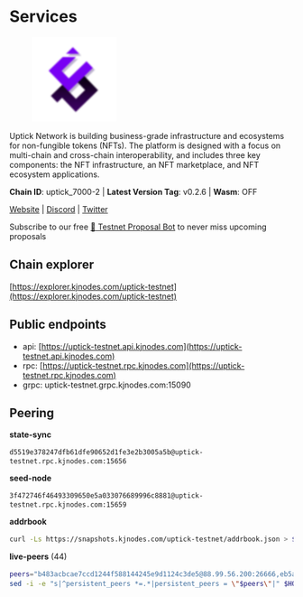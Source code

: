 # Services

<figure><img src="https://raw.githubusercontent.com/kj89/cosmos-images/main/logos/uptick.png" width="150" alt=""><figcaption></figcaption></figure>

Uptick Network is building business-grade infrastructure and  ecosystems for non-fungible tokens (NFTs). The platform is  designed with a focus on multi-chain and cross-chain interoperability,  and includes three key components: the NFT infrastructure, an NFT  marketplace, and NFT ecosystem applications.

**Chain ID**: uptick_7000-2 | **Latest Version Tag**: v0.2.6 | **Wasm**: OFF

[Website](https://uptick.network) | [Discord](https://discord.gg/UzeHS7fu5H) | [Twitter](https://twitter.com/uptickproject)



Subscribe to our free [🤖 Testnet Proposal Bot](https://t.me/kjnodes_testnet_proposal_bot) to never miss upcoming proposals


## Chain explorer
[https://explorer.kjnodes.com/uptick-testnet](https://explorer.kjnodes.com/uptick-testnet)

## Public endpoints

* api: [https://uptick-testnet.api.kjnodes.com](https://uptick-testnet.api.kjnodes.com)
* rpc: [https://uptick-testnet.rpc.kjnodes.com](https://uptick-testnet.rpc.kjnodes.com)
* grpc: uptick-testnet.grpc.kjnodes.com:15090

## Peering

**state-sync**

```text
d5519e378247dfb61dfe90652d1fe3e2b3005a5b@uptick-testnet.rpc.kjnodes.com:15656
```

**seed-node**

```text
3f472746f46493309650e5a033076689996c8881@uptick-testnet.rpc.kjnodes.com:15659
```

**addrbook**
```bash
curl -Ls https://snapshots.kjnodes.com/uptick-testnet/addrbook.json > $HOME/.uptickd/config/addrbook.json
```

**live-peers** (44)
```bash
peers="b483acbcae7ccd1244f588144245e9d1124c3de5@88.99.56.200:26666,eb5a3112a64944e2bd701ff8aa99ab95209c6310@185.198.27.110:26656,11995495f726f4e4c2ab74862fdb30e87c167448@65.108.195.235:27656,d5519e378247dfb61dfe90652d1fe3e2b3005a5b@65.109.68.190:15656,af5262526a0800a29a0a7194e1488a9fa62d0005@195.3.223.208:26656,a489dcbd4c5b7ef20d77c51dba217e85c631f463@65.108.105.48:20456,1c66685cbf5c8dc0a739eb57c896d35eb2eed17c@65.109.50.106:28656,a818920590d15226a206ec4c73b1c5c20c56a435@65.21.134.202:26666,7a4f1c0baa2ff31c02163fb658c4eb8d119193c7@95.214.52.173:18656,5badbf826e75a2afc216023dd2e7b8ad0eeb9fa6@136.243.88.91:7060,5368bc0c12a7bfd9d69ba192b06f2be97d28e7ef@185.239.209.56:31656,52cdb51fe8692dea11de23b8c97c9d947a6eb1c2@51.222.44.116:10656,49c86b1fdc3f99ac3108904aef4f64297f3f1415@209.222.97.81:26656,1f11577400a5caadedc01261e0f4902983445fb1@142.132.200.233:26656,878101ab9ad2402bfd700a3da58223778461c753@185.245.182.152:26656,0afb5ce897e69eec34fb32bf87f4a2f93f79e0b3@65.109.65.210:30656,b9d3fe835ded0b93c39befad43fb3c4964ae740f@91.195.101.100:26656,e24bde7fe207160442fe6b93ee376a739def5757@51.222.248.153:26656,b9e0210809b9dfc9cd299c6e83116d7fa45c6e27@65.109.68.93:46656,e9fee55fdf6668e4e04927cdd85bbbbc9e9e43b1@209.145.62.101:26656,8894658ec1334659869eb401b79f63cf6b0cf438@185.188.249.180:15656,dd8080d9ea1f3830370a4f51ca6fe858a3d32191@65.108.72.253:11656,f8eb61bfde97c5ee991f092e54d521e5c69279b6@65.21.176.117:26656,45f58ce671967a10933ea3e2279be03f0ebcb42c@85.114.134.219:16656,8f6fbc1a1119f5827e1768aca3577724460fb61f@157.90.213.40:26656,f58fd7ff25183e7e0dc3c35e667641129a8bc2cd@144.76.27.79:26656,d0938452e1d0fd039232c4247076634a01f601e5@83.171.249.159:31656,0148cb2bb6b646cb147b1651ad503fcf9abfc652@107.155.98.194:36656,3edfe380f7eff0658582c158f2eecebae2e0fed7@213.239.213.179:26656,990e53de5e6b23340e2e9ba6ba5ceb0fa90eaafb@122.248.218.113:26656,9d4d5e7c4f7c7cd0b7ef5fa580a0ea9e07f7bcc0@204.93.241.110:27656,46dbf5d774aaa20a20250514cf4289a144e8b722@178.63.102.172:26656,3666c65e99775b8149396fd5c781dec6a29fb13b@75.119.144.48:31656,bd486ff0635581c0680e28e93453ba8a26fc5fa8@181.214.147.81:10656,1266d32b49d7472934028ed09454ebae1c7ce09e@65.108.71.80:26656,910b59a791d83dd35a5c2f1b99de2e6ae14591bd@161.97.75.5:26656,d8777278648d8fc93800692a8b96a7f104df4f9a@194.163.135.127:26656,b8e76d2223663e9bc47351564f1017b6e89deeee@95.165.89.222:24476,7f5d4c63ffde7acccc40fca1b00030d022d02252@113.53.82.252:26656,1bb6d67af0dd1d452e294e9df430d07bccefe502@185.215.167.241:26656,2c952455a0e425081b54855091ab84c1fe73c4bc@65.108.231.124:10656,a3b3712dfd366c5c39f6a6b3265c88c4166da86a@161.97.93.245:26661,7831b5c5cc90fa95ea99a0cea5d1ad07dfcc7b9c@185.245.183.187:26656,aa30d4d1748553c3619d9d9b1121df0b99de87b1@45.88.188.93:56656"
sed -i -e "s|^persistent_peers *=.*|persistent_peers = \"$peers\"|" $HOME/.uptickd/config/config.toml
```
